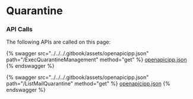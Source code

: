 # Quarantine

### API Calls

The following APIs are called on this page:



{% swagger src="../../../.gitbook/assets/openapicipp.json" path="/ExecQuarantineManagement" method="get" %}
[openapicipp.json](../../../.gitbook/assets/openapicipp.json)
{% endswagger %}

{% swagger src="../../../.gitbook/assets/openapicipp.json" path="/ListMailQuarantine" method="get" %}
[openapicipp.json](../../../.gitbook/assets/openapicipp.json)
{% endswagger %}
